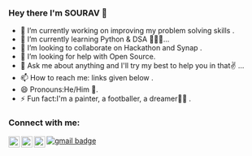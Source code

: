 ### Hey there I'm SOURAV 👋

- 🔭 I’m currently working on improving my problem solving skills .
- 🌱 I’m currently learning Python & DSA  👨🏻‍🎓...
- 👯 I’m looking to collaborate on Hackathon and Synap .
- 🤔 I’m looking for help with Open Source.
- 💬 Ask me about anything and I'll try my best to help you in that✌ ...
- 📫 How to reach me: links given below .
- 😄 Pronouns:He/Him 🤵.
- ⚡ Fun fact:I'm a painter, a footballer, a dreamer🤵✨  .
### Connect with me:

[![gmail badge](https://img.shields.io/badge/Sourav-F9A7B0?style=flat&logo=gmail)](rakshitsourav66@gmail.com)
[<img align="left" alt="sourav | Twitter" width="22px" src="https://cdn.jsdelivr.net/npm/simple-icons@v3/icons/twitter.svg" />][twitter]
[<img align="left" alt="sourav | LinkedIn" width="22px" src="https://cdn.jsdelivr.net/npm/simple-icons@v3/icons/linkedin.svg" />][linkedin]
[<img align="left" alt="sourav | Instagram" width="22px" src="https://cdn.jsdelivr.net/npm/simple-icons@v3/icons/instagram.svg" />][instagram]


[twitter]: https://twitter.com/iam_Breach
[instagram]: https://instagram.com/iamsourav_01
[linkedin]: https://linkedin.com/in/sourav-rakshit-40b605185
